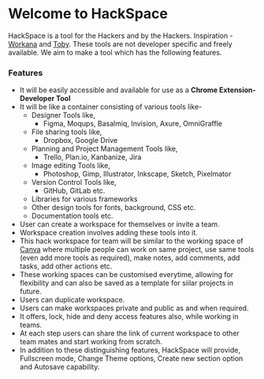 # Welcome to HackSpace
HackSpace is a tool for the Hackers and by the Hackers. Inspiration - [Workana](https://workona.com) and [Toby](https://www.gettoby.com/). These tools are not developer specific and freely available. We aim to make a tool which has the following features. 

### Features
- It will be easily accessible and available for use as a **Chrome Extension- Developer Tool**
- It will be like a container consisting of various tools like-
   + Designer Tools like,
      - Figma, Moqups, Basalmiq, Invision, Axure, OmniGraffle
   + File sharing tools like,
      - Dropbox, Google Drive
   + Planning and Project Management Tools like,
      - Trello, Plan.io, Kanbanize, Jira
   + Image editing Tools like,
      - Photoshop, Gimp, Illustrator, Inkscape, Sketch, Pixelmator
   + Version Control Tools like,
      - GitHub, GitLab etc.
   + Libraries for various frameworks
   + Other design tools for fonts, background, CSS etc.
   + Documentation tools etc.
- User can create a workspace for themselves or invite a team.
- Workspace creation involves adding these tools into it.
- This hack workspace for team will be similar to the working space of [Canva]() where multiple people can work on same project, use same tools (even add more tools as required), make notes, add comments, add tasks, add other actions etc.
- These working spaces can be customised everytime, allowing for flexibility and can also be saved as a template for siilar projects in future.
- Users can duplicate workspace.
- Users can make workspaces private and public as and when required.
- It offers, lock, hide and deny access features also, while working in teams.
- At each step users can share the link of current workspace to other team mates and start working from scratch.
- In addition to these distinguishing features, HackSpace will provide, Fullscreen mode, Change Theme options, Create new section option and Autosave capability.


